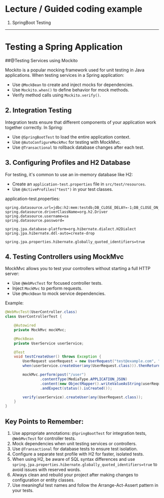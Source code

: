 # Lecture / Guided coding example

1. SpringBoot Testing

---

# Testing a Spring Application

##@Testing Services using Mockito

Mockito is a popular mocking framework used for unit testing in Java applications. When testing services in a Spring application:

- Use `@MockBean` to create and inject mocks for dependencies.
- Use `Mockito.when()` to define behavior for mock methods.
- Verify method calls using `Mockito.verify()`.


## 2. Integration Testing

Integration tests ensure that different components of your application work together correctly. In Spring:

- Use `@SpringBootTest` to load the entire application context.
- Use `@AutoConfigureMockMvc` for testing with MockMvc.
- Use `@Transactional` to rollback database changes after each test.

## 3. Configuring Profiles and H2 Database

For testing, it's common to use an in-memory database like H2:

- Create an `application-test.properties` file in `src/test/resources`.
- Use `@ActiveProfiles("test")` in your test classes.

application-test.properties:
```properties
spring.datasource.url=jdbc:h2:mem:testdb;DB_CLOSE_DELAY=-1;DB_CLOSE_ON_EXIT=FALSE
spring.datasource.driverClassName=org.h2.Driver
spring.datasource.username=sa
spring.datasource.password=

spring.jpa.database-platform=org.hibernate.dialect.H2Dialect
spring.jpa.hibernate.ddl-auto=create-drop

spring.jpa.properties.hibernate.globally_quoted_identifiers=true
```

## 4. Testing Controllers using MockMvc

MockMvc allows you to test your controllers without starting a full HTTP server:

- Use `@WebMvcTest` for focused controller tests.
- Inject `MockMvc` to perform requests.
- Use `@MockBean` to mock service dependencies.

Example:
```java
@WebMvcTest(UserController.class)
class UserControllerTest {

    @Autowired
    private MockMvc mockMvc;

    @MockBean
    private UserService userService;

    @Test
    void testCreateUser() throws Exception {
        UserRequest userRequest = new UserRequest("test@example.com", "password");
        when(userService.createUser(any(UserRequest.class))).thenReturn(true);

        mockMvc.perform(post("/user")
                .contentType(MediaType.APPLICATION_JSON)
                .content(new ObjectMapper().writeValueAsString(userRequest)))
                .andExpect(status().isCreated());

        verify(userService).createUser(any(UserRequest.class));
    }
}
```

## Key Points to Remember:

1. Use appropriate annotations: `@SpringBootTest` for integration tests, `@WebMvcTest` for controller tests.
2. Mock dependencies when unit testing services or controllers.
3. Use `@Transactional` for database tests to ensure test isolation.
4. Configure a separate test profile with H2 for faster, isolated tests.
5. When using H2, be aware of SQL syntax differences and use `spring.jpa.properties.hibernate.globally_quoted_identifiers=true` to avoid issues with reserved words.
6. Always clean and rebuild your project after making changes to configuration or entity classes.
7. Use meaningful test names and follow the Arrange-Act-Assert pattern in your tests.
